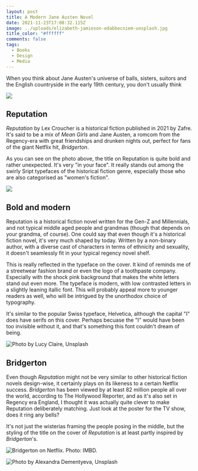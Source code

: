 ```yaml
---
layout: post
title: A Modern Jane Austen Novel
date: 2021-11-23T17:08:32.115Z
image: ../uploads/elizabeth-jamieson-edabbecniem-unsplash.jpg
title_color: "#ffffff"
comments: false
tags:
  - Books
  - Design
  - Media
---
```

When you think about Jane Austen's universe of balls, sisters, suitors and the English countryside in the early 19th century, you don't usually think  

![](../uploads/20211007150315_img_3062.jpg)

## Reputation

*Reputation* by Lex Croucher is a historical fiction published in 2021 by Zafre. It's said to be a mix of *Mean Girls* and Jane Austen, a romcom from the Regency-era with great friendships and drunken nights out, perfect for fans of the giant Netflix hit, *Bridgerton*. 

As you can see on the photo above, the title on Reputation is quite bold and rather unexpected. It's very "in your face". It really stands out among the swirly Sript typefaces of the historical fiction genre, especially those who are also categorised as "women's fiction". 

![](../uploads/david-lezcano-sezsmckzd-8-unsplash.jpg)

## Bold and modern

Reputation is a historical fiction novel written for the Gen-Z and Millennials, and not typical middle aged people and grandmas (though that depends on your grandma, of course). One could say that even though it's a historical fiction novel, it's very much shaped by today. Written by a non-binary author, with a diverse cast of characters in terms of ethnicity and sexuality, it doesn't seamlessly fit in your typical regency novel shelf. 

This is really reflected in the typeface on the cover. It kind of reminds me of a streetwear fashion brand or even the logo of a toothpaste company. Especially with the shock pink background that makes the white letters stand out even more. The typeface is modern, with low contrasted letters in a slightly leaning itallic font. This will probably appeal more to younger readers as well, who will be intrigued by the unorthodox choice of typography. 

It's similar to the popular Swiss typeface, Helvetica, although the capital "I" does have serifs on this cover. Perhaps becuase the "I" would have been too invisible without it, and that's something this font couldn't dream of being. 

![](../uploads/lucy-claire-sn_euel-0-y-unsplash.jpg "Photo by Lucy Claire, Unsplash")

## Bridgerton

Even though *Reputation* might not be very similar to other historical fiction novels design-wise, it certainly plays on its likeness to a certain Netflix success. *Bridgerton* has been viewed by at least 82 million people all over the world, according to The Hollywood Reporter, and as it's also set in Regency era England, I thought it was actually quite clever to make Reputation deliberately matching. Just look at the poster for the TV show, does it ring any bells? 

It's not just the wisterias framing the people posing in the middle, but the styling of the title on the cover of *Reputation* is at least partly inspired by *Bridgerton*'s. 



![](../uploads/mv5byjixmzzhmtmtndq1mi00otmwltk2m2ityza0ymnjndflotdhxkeyxkfqcgdeqxvymtkxnjuynq-._v1_.jpg "Bridgerton on Netflix. Photo: IMBD.")

![](../uploads/alexandra-dementyeva-ndch-wxzwgo-unsplash.jpg "Photo by Alexandra Dementyeva, Unsplash")